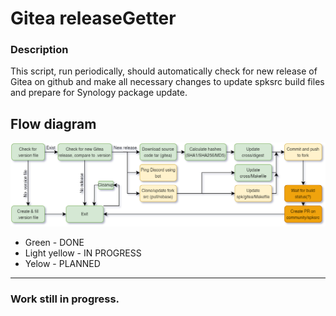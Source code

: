 # Gitea releaseGetter

### Description
This script, run periodically, should automatically check for new release of Gitea on github and make all necessary
changes to update spksrc build files and prepare for Synology package update.

## Flow diagram

![Flow diagram](media/diag.png "Flow diagram")
* Green - DONE 
* Light yellow - IN PROGRESS
* Yelow - PLANNED
---
### Work still in progress.